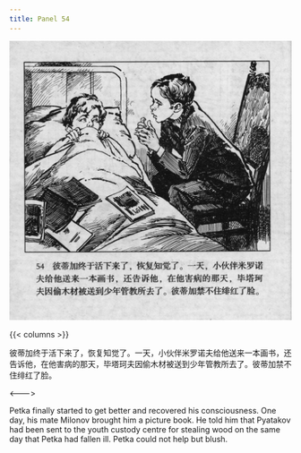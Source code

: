 ```yaml
---
title: Panel 54
---
```


 ![biao page](./../../../images/biao/seifert0726_biao_0058_054.jpg)

{{< columns >}}



彼蒂加终于活下来了，恢复知觉了。一天，小伙伴米罗诺夫给他送来一本画书，还告诉他，在他害病的那天，毕塔珂夫因偷木材被送到少年管教所去了。彼蒂加禁不住绯红了脸。

<--->


Petka finally started to get better and recovered his consciousness. One day, his mate Milonov brought him a picture book. He told him that Pyatakov had been sent to the youth custody centre for stealing wood on the same day that Petka had fallen ill. Petka could not help but blush.
